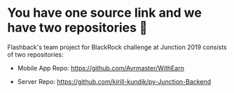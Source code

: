 # You have one source link and we have two repositories 🤪 
Flashback's team project for BlackRock challenge at Junction 2019 consists of two repositories:
* Mobile App Repo:
https://github.com/Avrmaster/WithEarn

* Server Repo:
https://github.com/kirill-kundik/py-Junction-Backend
